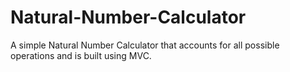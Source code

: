 # Natural-Number-Calculator

A simple Natural Number Calculator that accounts for all possible operations and is built using MVC.

